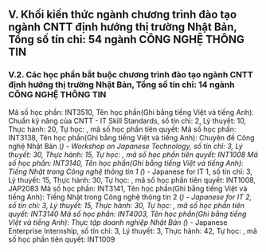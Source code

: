 ## V. Khối kiến thức ngành chương trình đào tạo ngành CNTT định hướng thị trường Nhật Bản, Tổng số tín chỉ: 54 ngành CÔNG NGHỆ THÔNG TIN
### V.2. Các học phần bắt buộc chương trình đào tạo ngành CNTT định hướng thị trường Nhật Bản, Tổng số tín chỉ: 14 ngành CÔNG NGHỆ THÔNG TIN
Mã số học phần: INT3510, Tên học phần(Ghi bằng tiếng Việt và tiếng Anh): Chuẩn kỹ năng của CNTT - IT Skill Standards, số tín chỉ: 2, Lý thuyết: 10, Thực hành: 20, Tự học: , mã số học phần tiên quyết:
Mã số học phần: INT3138, Tên học phần(Ghi bằng tiếng Việt và tiếng Anh): Chuyên đề Công nghệ Nhật Bản (*) - Workshop on Japanese Technology, số tín chỉ: 3, Lý thuyết: 30, Thực hành: 15, Tự học: , mã số học phần tiên quyết: INT1008
Mã số học phần: INT3140, Tên học phần(Ghi bằng tiếng Việt và tiếng Anh): Tiếng Nhật trong Công nghệ thông tin 1 (*) - Japanese for IT 1, số tín chỉ: 3, Lý thuyết: 15, Thực hành: 30, Tự học: , mã số học phần tiên quyết: INT1008, JAP2083
Mã số học phần: INT3141, Tên học phần(Ghi bằng tiếng Việt và tiếng Anh): Tiếng Nhật trong Công nghệ thông tin 2 (*) - Japanese for IT 2, số tín chỉ: 3, Lý thuyết: 15, Thực hành: 30, Tự học: , mã số học phần tiên quyết: INT3140
Mã số học phần: INT4003, Tên học phần(Ghi bằng tiếng Việt và tiếng Anh): Thực tập doanh nghiệp Nhật Bản (*) - Japanese Enterprise Internship, số tín chỉ: 3, Lý thuyết: 3, Thực hành: 42, Tự học: , mã số học phần tiên quyết: INT1009
